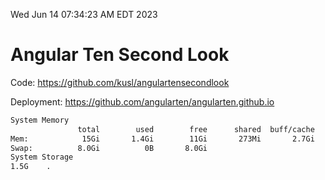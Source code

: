 Wed Jun 14 07:34:23 AM EDT 2023

# Angular Ten Second Look

Code: https://github.com/kusl/angulartensecondlook

Deployment: https://github.com/angularten/angularten.github.io

```bash
System Memory
               total        used        free      shared  buff/cache   available
Mem:            15Gi       1.4Gi        11Gi       273Mi       2.7Gi        13Gi
Swap:          8.0Gi          0B       8.0Gi
System Storage
1.5G	.
```
